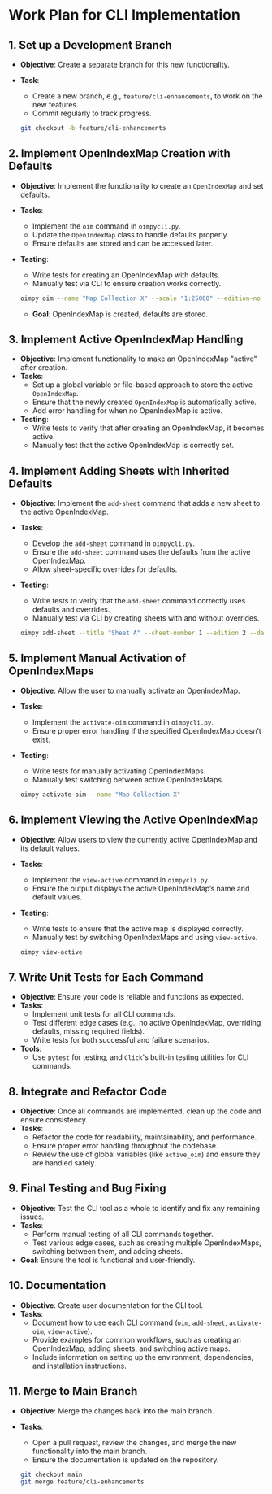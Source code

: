 # Work Plan for CLI Implementation

## 1. Set up a Development Branch
- **Objective**: Create a separate branch for this new functionality.
- **Task**: 
  - Create a new branch, e.g., `feature/cli-enhancements`, to work on the new features.
  - Commit regularly to track progress.

  ```bash
  git checkout -b feature/cli-enhancements
  ```

## 2. Implement OpenIndexMap Creation with Defaults
- **Objective**: Implement the functionality to create an `OpenIndexMap` and set defaults.
- **Tasks**:
  - Implement the `oim` command in `oimpycli.py`.
  - Update the `OpenIndexMap` class to handle defaults properly.
  - Ensure defaults are stored and can be accessed later.
- **Testing**:
  - Write tests for creating an OpenIndexMap with defaults.
  - Manually test via CLI to ensure creation works correctly.
  
  ```bash
  oimpy oim --name "Map Collection X" --scale "1:25000" --edition-no "1975" --date 1975 --publisher "Defense Mapping Agency"
  ```

  - **Goal**: OpenIndexMap is created, defaults are stored.

## 3. Implement Active OpenIndexMap Handling
- **Objective**: Implement functionality to make an OpenIndexMap "active" after creation.
- **Tasks**:
  - Set up a global variable or file-based approach to store the active `OpenIndexMap`.
  - Ensure that the newly created `OpenIndexMap` is automatically active.
  - Add error handling for when no OpenIndexMap is active.
- **Testing**:
  - Write tests to verify that after creating an OpenIndexMap, it becomes active.
  - Manually test that the active OpenIndexMap is correctly set.

## 4. Implement Adding Sheets with Inherited Defaults
- **Objective**: Implement the `add-sheet` command that adds a new sheet to the active OpenIndexMap.
- **Tasks**:
  - Develop the `add-sheet` command in `oimpycli.py`.
  - Ensure the `add-sheet` command uses the defaults from the active OpenIndexMap.
  - Allow sheet-specific overrides for defaults.
- **Testing**:
  - Write tests to verify that the `add-sheet` command correctly uses defaults and overrides.
  - Manually test via CLI by creating sheets with and without overrides.

  ```bash
  oimpy add-sheet --title "Sheet A" --sheet-number 1 --edition 2 --date 1921
  ```

## 5. Implement Manual Activation of OpenIndexMaps
- **Objective**: Allow the user to manually activate an OpenIndexMap.
- **Tasks**:
  - Implement the `activate-oim` command in `oimpycli.py`.
  - Ensure proper error handling if the specified OpenIndexMap doesn’t exist.
- **Testing**:
  - Write tests for manually activating OpenIndexMaps.
  - Manually test switching between active OpenIndexMaps.

  ```bash
  oimpy activate-oim --name "Map Collection X"
  ```

## 6. Implement Viewing the Active OpenIndexMap
- **Objective**: Allow users to view the currently active OpenIndexMap and its default values.
- **Tasks**:
  - Implement the `view-active` command in `oimpycli.py`.
  - Ensure the output displays the active OpenIndexMap’s name and default values.
- **Testing**:
  - Write tests to ensure that the active map is displayed correctly.
  - Manually test by switching OpenIndexMaps and using `view-active`.

  ```bash
  oimpy view-active
  ```

## 7. Write Unit Tests for Each Command
- **Objective**: Ensure your code is reliable and functions as expected.
- **Tasks**:
  - Implement unit tests for all CLI commands.
  - Test different edge cases (e.g., no active OpenIndexMap, overriding defaults, missing required fields).
  - Write tests for both successful and failure scenarios.
- **Tools**:
  - Use `pytest` for testing, and `Click`'s built-in testing utilities for CLI commands.

## 8. Integrate and Refactor Code
- **Objective**: Once all commands are implemented, clean up the code and ensure consistency.
- **Tasks**:
  - Refactor the code for readability, maintainability, and performance.
  - Ensure proper error handling throughout the codebase.
  - Review the use of global variables (like `active_oim`) and ensure they are handled safely.

## 9. Final Testing and Bug Fixing
- **Objective**: Test the CLI tool as a whole to identify and fix any remaining issues.
- **Tasks**:
  - Perform manual testing of all CLI commands together.
  - Test various edge cases, such as creating multiple OpenIndexMaps, switching between them, and adding sheets.
- **Goal**: Ensure the tool is functional and user-friendly.

## 10. Documentation
- **Objective**: Create user documentation for the CLI tool.
- **Tasks**:
  - Document how to use each CLI command (`oim`, `add-sheet`, `activate-oim`, `view-active`).
  - Provide examples for common workflows, such as creating an OpenIndexMap, adding sheets, and switching active maps.
  - Include information on setting up the environment, dependencies, and installation instructions.

## 11. Merge to Main Branch
- **Objective**: Merge the changes back into the main branch.
- **Tasks**:
  - Open a pull request, review the changes, and merge the new functionality into the main branch.
  - Ensure the documentation is updated on the repository.
  
  ```bash
  git checkout main
  git merge feature/cli-enhancements
  ```
